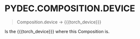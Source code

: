 # PYDEC.COMPOSITION.DEVICE
> Composition.device  →  {{{torch_device}}}

Is the {{{torch_device}}} where this Composition is.